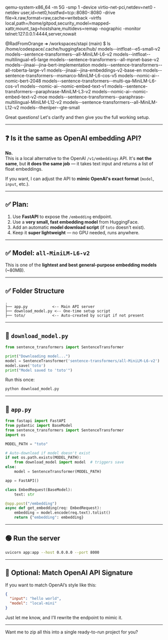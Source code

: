 qemu-system-x86_64 -m 5G -smp 1 -device virtio-net-pci,netdev=net0 -netdev user,id=net0,hostfwd=tcp::8080-:8080  -drive file=k.raw,format=raw,cache=writeback -virtfs local,path=/home/gitpod,security_model=mapped-xattr,mount_tag=hostshare,multidevs=remap  -nographic  -monitor  telnet:127.0.0.1:4444,server,nowait


@RadFromOrange ➜ /workspaces/stapi (main) $ ls /home/codespace/.cache/huggingface/hub/
models--intfloat--e5-small-v2                     models--sentence-transformers--all-MiniLM-L6-v2
models--intfloat--multilingual-e5-large           models--sentence-transformers--all-mpnet-base-v2
models--jinaai--jina-bert-implementation          models--sentence-transformers--all-roberta-large-v1
models--jinaai--jina-embeddings-v2-base-en        models--sentence-transformers--msmarco-MiniLM-L6-cos-v5
models--nomic-ai--nomic-bert-2048                 models--sentence-transformers--multi-qa-MiniLM-L6-cos-v1
models--nomic-ai--nomic-embed-text-v1             models--sentence-transformers--paraphrase-MiniLM-L3-v2
models--nomic-ai--nomic-embed-text-v2-moe         models--sentence-transformers--paraphrase-multilingual-MiniLM-L12-v2
models--sentence-transformers--all-MiniLM-L12-v2  models--thenlper--gte-small




Great questions! Let's clarify and then give you the full working setup.

---

## ❓ Is it the same as OpenAI embedding API?

**No.**  
This is a local alternative to the OpenAI `/v1/embeddings` API. It's **not the same**, but **it does the same job** — it takes text input and returns a list of float embeddings.

If you want, I can adjust the API to **mimic OpenAI's exact format** (`model`, `input`, etc.).

---

## ✅ Plan:
1. Use **FastAPI** to expose the `/embedding` endpoint.
2. Use a **very small, fast embedding model** from HuggingFace.
3. Add an automatic **model download script** (if `toto` doesn't exist).
4. Keep it **super lightweight** — no GPU needed, runs anywhere.

---

## ✅ Model: `all-MiniLM-L6-v2`

This is one of the **lightest and best general-purpose embedding models** (~80MB).

---

## ✅ Folder Structure
```
.
├── app.py           <-- Main API server
├── download_model.py <-- One-time setup script
├── toto/            <-- Auto-created by script if not present
```

---

## 🧠 `download_model.py`

```python
from sentence_transformers import SentenceTransformer

print("Downloading model...")
model = SentenceTransformer('sentence-transformers/all-MiniLM-L6-v2')
model.save('toto')
print("Model saved to 'toto'")
```

Run this once:
```bash
python download_model.py
```

---

## 🚀 `app.py`

```python
from fastapi import FastAPI
from pydantic import BaseModel
from sentence_transformers import SentenceTransformer
import os

MODEL_PATH = "toto"

# Auto-download if model doesn't exist
if not os.path.exists(MODEL_PATH):
    from download_model import model  # triggers save
else:
    model = SentenceTransformer(MODEL_PATH)

app = FastAPI()

class EmbedRequest(BaseModel):
    text: str

@app.post("/embedding")
async def get_embedding(req: EmbedRequest):
    embedding = model.encode(req.text).tolist()
    return {"embedding": embedding}
```

---

## 🟢 Run the server

```bash
uvicorn app:app --host 0.0.0.0 --port 8000
```

---

## 🔁 Optional: Match OpenAI API Signature

If you want to match OpenAI’s style like this:

```json
{
  "input": "hello world",
  "model": "local-mini"
}
```

Just let me know, and I’ll rewrite the endpoint to mimic it.

---

Want me to zip all this into a single ready-to-run project for you?
